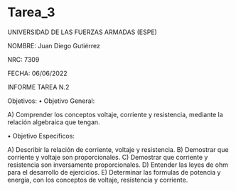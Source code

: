 # Tarea_3
UNIVERSIDAD DE LAS FUERZAS ARMADAS (ESPE)

NOMBRE: Juan Diego Gutiérrez

NRC: 7309

FECHA: 06/06/2022

INFORME TAREA N.2

Objetivos:
•	Objetivo General: 

A)	Comprender los conceptos voltaje, corriente y resistencia, mediante la relación algebraica que tengan. 

•	Objetivo Específicos:

A)	Describir la relación de corriente, voltaje y resistencia.
B)	Demostrar que corriente y voltaje son proporcionales.
C)	Demostrar que corriente y resistencia son inversamente proporcionales.
D)	Entender las leyes de ohm para el desarrollo de ejercicios. 
E)	Determinar las formulas de potencia y energía, con los conceptos de voltaje, resistencia y corriente.
